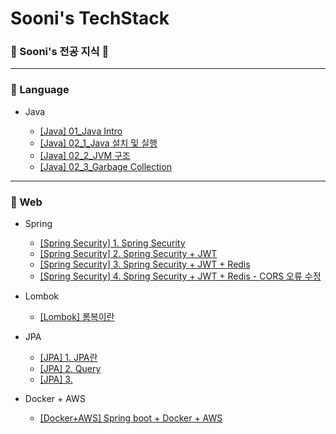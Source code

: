 # Sooni's TechStack

### 🤔 Sooni's 전공 지식 🧐



---

### 💾 Language

* Java

  * [[Java] 01_Java Intro](https://github.com/soo-ni/TechStack/blob/master/Language/%5BJava%5D%2001_Java%20Intro.md)
  * [[Java] 02_1_Java 설치 및 실행](https://github.com/soo-ni/TechStack/blob/master/Language/%5BJava%5D%2002_1_Java%20%EC%84%A4%EC%B9%98%20%EB%B0%8F%20%EC%8B%A4%ED%96%89.md)
  * [[Java] 02_2_JVM 구조](https://github.com/soo-ni/TechStack/blob/master/Language/%5BJava%5D%2002_2_JVM%20%EA%B5%AC%EC%A1%B0.md)
  * [[Java] 02_3_Garbage Collection](https://github.com/soo-ni/TechStack/blob/master/Language/%5BJava%5D%2002_3_Garbage%20Collection.md)

  

---

### 💾 Web 

* Spring

  * [[Spring Security] 1. Spring Security](https://github.com/soo-ni/TechStack/blob/master/Web/%5BSpring%20Security%5D%201.%20Spring%20Security.md)
  * [[Spring Security] 2. Spring Security + JWT](https://github.com/soo-ni/TechStack/blob/master/Web/%5BSpring%20Security%5D%202.%20Spring%20Security%20%2B%20JWT.md)
  * [[Spring Security] 3. Spring Security + JWT + Redis](https://github.com/soo-ni/TechStack/blob/sooni/Web/%5BSpring%20Security%5D%203.%20Spring%20Security%20%2B%20JWT%20%2B%20Redis.md)
  * [[Spring Security] 4. Spring Security + JWT + Redis - CORS 오류 수정](https://github.com/soo-ni/TechStack/blob/sooni/Web/%5BSpring%20Security%5D%204.%20Spring%20Security%20%2B%20JWT%20%2B%20Redis%20-%20CORS%20%EC%98%A4%EB%A5%98%20%EC%88%98%EC%A0%95.md) 

  

* Lombok

  * [[Lombok] 롬복이란](https://github.com/soo-ni/TechStack/blob/master/Web/%5BLombok%5D%20%EB%A1%AC%EB%B3%B5%EC%9D%B4%EB%9E%80.md)

  

* JPA

  * [[JPA] 1. JPA란](https://github.com/soo-ni/TechStack/blob/master/Web/%5BJPA%5D%201.%20JPA%EB%9E%80.md)
  * [[JPA] 2. Query](https://github.com/soo-ni/TechStack/blob/master/Web/%5BJPA%5D%202.%20Query.md)
  * [[JPA] 3.](https://github.com/soo-ni/TechStack/blob/master/Web/%5BJPA%5D%203..md)

* Docker + AWS

  * [[Docker+AWS] Spring boot + Docker + AWS](https://github.com/soo-ni/TechStack/blob/master/Web/%5BDocker%26AWS%5D%20Spring%20boot%20%2B%20Docker%20%2B%20AWS.md)

